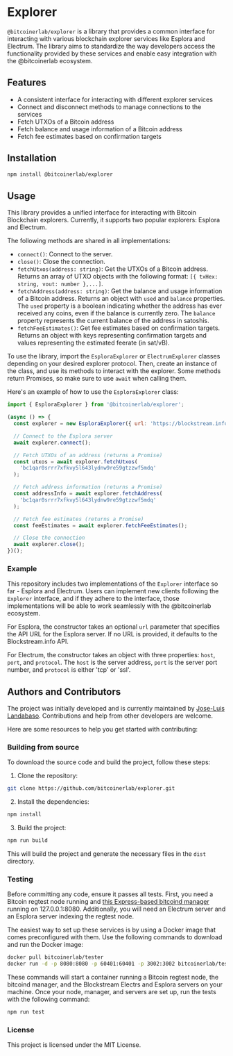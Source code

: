 # Explorer

`@bitcoinerlab/explorer` is a library that provides a common interface for interacting with various blockchain explorer services like Esplora and Electrum. The library aims to standardize the way developers access the functionality provided by these services and enable easy integration with the @bitcoinerlab ecosystem.

## Features

- A consistent interface for interacting with different explorer services
- Connect and disconnect methods to manage connections to the services
- Fetch UTXOs of a Bitcoin address
- Fetch balance and usage information of a Bitcoin address
- Fetch fee estimates based on confirmation targets

## Installation

```bash
npm install @bitcoinerlab/explorer
```

## Usage

This library provides a unified interface for interacting with Bitcoin Blockchain explorers. Currently, it supports two popular explorers: Esplora and Electrum.

The following methods are shared in all implementations:

- `connect()`: Connect to the server.
- `close()`: Close the connection.
- `fetchUtxos(address: string)`: Get the UTXOs of a Bitcoin address. Returns an array of UTXO objects with the following format: `[{ txHex: string, vout: number },...]`.
- `fetchAddress(address: string)`: Get the balance and usage information of a Bitcoin address. Returns an object with `used` and `balance` properties. The `used` property is a boolean indicating whether the address has ever received any coins, even if the balance is currently zero. The `balance` property represents the current balance of the address in satoshis.
- `fetchFeeEstimates()`: Get fee estimates based on confirmation targets. Returns an object with keys representing confirmation targets and values representing the estimated feerate (in sat/vB).

To use the library, import the `EsploraExplorer` or `ElectrumExplorer` classes depending on your desired explorer protocol. Then, create an instance of the class, and use its methods to interact with the explorer. Some methods return Promises, so make sure to use `await` when calling them.

Here's an example of how to use the `EsploraExplorer` class:

```javascript
import { EsploraExplorer } from '@bitcoinerlab/explorer';

(async () => {
  const explorer = new EsploraExplorer({ url: 'https://blockstream.info/api' });

  // Connect to the Esplora server
  await explorer.connect();

  // Fetch UTXOs of an address (returns a Promise)
  const utxos = await explorer.fetchUtxos(
    'bc1qar0srrr7xfkvy5l643lydnw9re59gtzzwf5mdq'
  );

  // Fetch address information (returns a Promise)
  const addressInfo = await explorer.fetchAddress(
    'bc1qar0srrr7xfkvy5l643lydnw9re59gtzzwf5mdq'
  );

  // Fetch fee estimates (returns a Promise)
  const feeEstimates = await explorer.fetchFeeEstimates();

  // Close the connection
  await explorer.close();
})();
```

### Example

This repository includes two implementations of the `Explorer` interface so far - Esplora and Electrum. Users can implement new clients following the `Explorer` interface, and if they adhere to the interface, those implementations will be able to work seamlessly with the @bitcoinerlab ecosystem.

For Esplora, the constructor takes an optional `url` parameter that specifies the API URL for the Esplora server. If no URL is provided, it defaults to the Blockstream.info API.

For Electrum, the constructor takes an object with three properties: `host`, `port`, and `protocol`. The `host` is the server address, `port` is the server port number, and `protocol` is either 'tcp' or 'ssl'.

## Authors and Contributors

The project was initially developed and is currently maintained by [Jose-Luis Landabaso](https://github.com/landabaso). Contributions and help from other developers are welcome.

Here are some resources to help you get started with contributing:

### Building from source

To download the source code and build the project, follow these steps:

1. Clone the repository:

```bash
git clone https://github.com/bitcoinerlab/explorer.git
```

2. Install the dependencies:

```bash
npm install
```

3. Build the project:

```bash
npm run build
```

This will build the project and generate the necessary files in the `dist` directory.

### Testing

Before committing any code, ensure it passes all tests. First, you need a Bitcoin regtest node running and [this Express-based bitcoind manager](https://github.com/bitcoinjs/regtest-server) running on 127.0.0.1:8080. Additionally, you will need an Electrum server and an Esplora server indexing the regtest node.

The easiest way to set up these services is by using a Docker image that comes preconfigured with them. Use the following commands to download and run the Docker image:

```bash
docker pull bitcoinerlab/tester
docker run -d -p 8080:8080 -p 60401:60401 -p 3002:3002 bitcoinerlab/tester
```

These commands will start a container running a Bitcoin regtest node, the bitcoind manager, and the Blockstream Electrs and Esplora servers on your machine. Once your node, manager, and servers are set up, run the tests with the following command:

```bash
npm run test
```

### License

This project is licensed under the MIT License.
